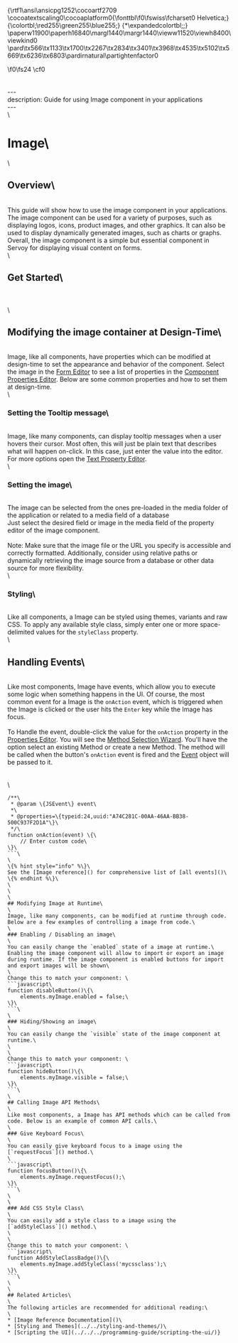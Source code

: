 {\rtf1\ansi\ansicpg1252\cocoartf2709
\cocoatextscaling0\cocoaplatform0{\fonttbl\f0\fswiss\fcharset0 Helvetica;}
{\colortbl;\red255\green255\blue255;}
{\*\expandedcolortbl;;}
\paperw11900\paperh16840\margl1440\margr1440\vieww11520\viewh8400\viewkind0
\pard\tx566\tx1133\tx1700\tx2267\tx2834\tx3401\tx3968\tx4535\tx5102\tx5669\tx6236\tx6803\pardirnatural\partightenfactor0

\f0\fs24 \cf0 \
\
\
---\
description: Guide for using Image component in your applications\
---\
\
# Image\
\
## Overview\
\
This guide will show how to use the image component  in your applications. The image component can be used for a variety of purposes, such as displaying logos, icons, product images, and other graphics. It can also be used to display dynamically generated images, such as charts or graphs.\
Overall, the image component is a simple but essential component in Servoy for displaying visual content on forms.\
\
## Get Started\
\
\
\
## Modifying the image container at Design-Time\
\
Image, like all components, have properties which can be modified at design-time to set the appearance and behavior of the component. Select the image in the [Form Editor](../../../../../reference/readme\\_servoycore/page-3/object-editors/form-editor.md) to see a list of properties in the [Component Properties Editor](../../../../../reference/readme\\_servoycore/page-3/object-editors/component-properties-editor.md). Below are some common properties and how to set them at design-time.\
\
### Setting the Tooltip message\
\
Image, like many components, can display tooltip messages when a user hovers their cursor. Most often, this will just be plain text that describes what will happen on-click. In this case, just enter the value into the editor. For more options open the [Text Property Editor](../../../../../reference/readme\\_servoycore/page-3/object-editors/text-property-editor.md).\
\
### Setting the image\
\
The image can be selected from the ones pre-loaded in the media folder of the application or related to a media field of a database\
Just select the desired field or image in the media field of the property editor of the image component.\
\
Note: Make sure that the image file or the URL you specify is accessible and correctly formatted. Additionally, consider using relative paths or dynamically retrieving the image source from a database or other data source for more flexibility.\
\
### Styling\
\
Like all components, a Image can be styled using themes, variants and raw CSS. To apply any available style class, simply enter one or more space-delimited values for the `styleClass` property.\
\
## Handling Events\
\
Like most components, Image have events, which allow you to execute some logic when something happens in the UI. Of course, the most common event for a Image is the `onAction` event, which is triggered when the Image is clicked or the user hits the `Enter` key while the Image has focus.\
\
To Handle the event, double-click the value for the `onAction` property in the [Properties Editor](../../../../../reference/readme\\_servoycore/page-3/object-editors/component-properties-editor.md). You will see the [Method Selection Wizard](../../../../../reference/readme\\_servoycore/page-3/object-editors/method-selection-wizard.md). You'll have the option select an existing Method or create a new Method. The method will be called when the button's `onAction` event is fired and the [Event](../../../../../reference/readme\\_servoycore/dev-api/application/jsevent.md) object will be passed to it.\
\
\
\
```javascript\
/**\
 * @param \{JSEvent\} event\
 *\
 * @properties=\{typeid:24,uuid:"A74C281C-00AA-46AA-BB38-500C937F2D1A"\}\
 */\
function onAction(event) \{\
	// Enter custom code\
\}\
```\
\
\{% hint style="info" %\}\
See the [Image reference]() for comprehensive list of [all events]()\
\{% endhint %\}\
\
\
\
## Modifying Image at Runtime\
\
Image, like many components, can be modified at runtime through code. Below are a few examples of controlling a image from code.\
\
### Enabling / Disabling an image\
\
You can easily change the `enabled` state of a image at runtime.\
Enabling the image component will allow to import or export an image during runtime. If the image component is enabled buttons for import and export images will be shown\
\
Change this to match your component: \
```javascript\
function disableButton()\{\
	elements.myImage.enabled = false;\
\}\
```\
\
### Hiding/Showing an image\
\
You can easily change the `visible` state of the image component at runtime.\
\
\
Change this to match your component: \
```javascript\
function hideButton()\{\
	elements.myImage.visible = false;\
\}\
```\
\
## Calling Image API Methods\
\
Like most components, a Image has API methods which can be called from code. Below is an example of common API calls.\
\
### Give Keyboard Focus\
\
You can easily give keyboard focus to a image using the [`requestFocus`]() method.\
\
```javascript\
function focusButton()\{\
	elements.myImage.requestFocus();\
\}\
```\
\
\
### Add CSS Style Class\
\
You can easily add a style class to a image using the [`addStyleClass`]() method.\
\
\
Change this to match your component: \
```javascript\
function AddStyleClassBadge()\{\
	elements.myImage.addStyleClass('mycssclass');\
\}\
```\
\
\
## Related Articles\
\
The following articles are recommended for additional reading:\
\
* [Image Reference Documentation]()\
* [Styling and Themes](../../styling-and-themes/)\
* [Scripting the UI](../../../programming-guide/scripting-the-ui/)}